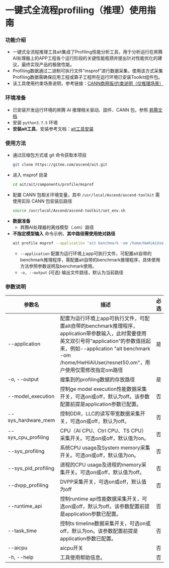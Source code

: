 # 一键式全流程profiling（推理）使用指南

### 功能介绍
- 一键式全流程推理工具ait集成了Profiling性能分析工具，用于分析运行在昇腾AI处理器上的APP工程各个运行阶段的关键性能瓶颈并提出针对性能优化的建议，最终实现产品的极致性能。
- Profiling数据通过二进制可执行文件”msprof”进行数据采集，使用该方式采集Profiling数据需确保应用工程或算子工程所在运行环境已安装Toolkit组件包。
- 该工具使用约束场景说明，参考链接：[CANN商用版/约束说明（仅推理场景）](https://www.hiascend.com/document/detail/zh/canncommercial/60RC1/devtools/auxiliarydevtool/atlasaccuracy_16_0035.html)

### 环境准备
- 已安装开发运行环境的昇腾 AI 推理相关驱动、固件、CANN 包，参照 [昇腾文档](https://www.hiascend.com/zh/document)
- 安装 `python3.7.5` 环境
- **安装ait工具**，安装参考文档：[ait工具安装](https://gitee.com/ascend/ait/blob/master/ait/docs/install/README.md)

### 使用方法
- 通过压缩包方式或 git 命令获取本项目
  ```sh
  git clone https://gitee.com/ascend/ait.git
  ```
- 进入 msprof 目录
  ```sh
  cd ait/ait/components/profile/msprof
  ```
- 配置 CANN 包相关环境变量，其中 `/usr/local/Ascend/ascend-toolkit` 需使用实际 CANN 包安装后路径
  ```sh
  source /usr/local/Ascend/ascend-toolkit/set_env.sh
  ```
- **数据准备**
  - 昇腾AI处理器的离线模型（.om）路径
- **不指定模型输入** 命令示例，**其中路径需使用绝对路径**
  ```sh
  ait profile msprof --application "ait benchmark -om /home/HwHiAiUser/resnet101_bs1.om" --output  /home/HwHiAiUser/result
  ```
  - `--application` 配置为运行环境上app可执行文件，可配置ait自带的benchmark推理程序，需配置ait自带的benchmark推理程序，具体使用方法参照参数说明及benchmark使用。
  - `-o, --output` (可选) 输出文件路径，默认为当前路径

### 参数说明

  | 参数名                    | 描述                                       | 必选   |
  | ------------------------ | ---------------------------------------- | ---- |
  | --application            | 配置为运行环境上app可执行文件，可配置ait自带的benchmark推理程序，application带参数输入，此时需要使用英文双引号将”application”的参数值括起来，例如--application "ait benchmark -om /home/HwHiAiUser/resnet50.om"，用户使用仅需修改指定om路径 | 是    |
  | -o, --output             | 搜集到的profiling数据的存放路径                                                                 | 是    |
  | --model_execution        | 控制ge model execution性能数据采集开关，可选on或off，默认为off。该参数配置前提是application参数已配置。 | 否    |
  | --sys_hardware_mem       | 控制DDR，LLC的读写带宽数据采集开关，可选on或off，默认为off。 | 否    |
  | --sys_cpu_profiling      | CPU（AI CPU、Ctrl CPU、TS CPU）采集开关。可选on或off，默认值为on。                           | 否    |
  | --sys_profiling          | 系统CPU usage及System memory采集开关。可选on或off，默认值为on。 | 否    |
  | --sys_pid_profiling      | 进程的CPU usage及进程的memory采集开关。可选on或off，默认值为off。 | 否    |
  | --dvpp_profiling         | DVPP采集开关，可选on或off，默认值为off | 否    |
  | --runtime_api            | 控制runtime api性能数据采集开关，可选on或off，默认为off。该参数配置前提是application参数已配置。 | 否    |
  | --task_time              | 控制ts timeline数据采集开关，可选on或off，默认为on。该参数配置前提是application参数已配置。 | 否    |
  | --aicpu                  | aicpu开关 | 否  |
  | -h, --help               | 工具使用帮助信息。               | 否  |

